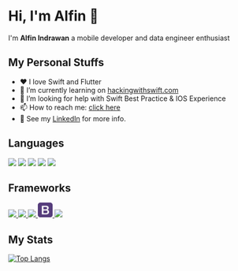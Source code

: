 # Hi, I'm Alfin  👋
 I'm **Alfin Indrawan** a mobile developer and data engineer enthusiast  
## My Personal Stuffs
* ❤️ I love Swift and Flutter
* 🔭 I’m currently learning on [hackingwithswift.com](https://www.hackingwithswift.com)
* 🤔 I’m looking for help with Swift Best Practice & IOS Experience
* 📫 How to reach me: [click here](mailto:alfinindrawan54@gmail.com)
* 📝 See my [LinkedIn](https://www.linkedin.com/in/alfinindrawan/) for more info.

## Languages
<code><img height="30" src="https://img.icons8.com/fluency/48/000000/swift.png"></code> 
<code><img height="30" src="https://img.icons8.com/color/452/dart.png" ></code> 
<code><img height="30" src="https://img.icons8.com/color/48/000000/php.png"></code> 
<code><img height="30" src="https://img.icons8.com/external-soft-fill-juicy-fish/60/000000/external-sql-servers-and-networks-soft-fill-soft-fill-juicy-fish.png"></code> 
<code><img height="30" src="https://cdn4.iconfinder.com/data/icons/logos-and-brands/512/267_Python_logo-512.png" ></code> 

## Frameworks
<a href="https://developer.apple.com/xcode/swiftui/" > <img height="30" src="https://img.icons8.com/color/48/000000/swiftui.png"> </a> 
<a href="https://laravel.com" > <img height="30" src="https://img.icons8.com/fluency/48/000000/laravel.png"> </a> 
<a href="https://flutter.com" > <img height="30" src="https://img.icons8.com/color/48/000000/flutter.png"> </a> 
<a href="https://getbootstrap.com" > <img height="30" src="https://raw.githubusercontent.com/github/explore/80688e429a7d4ef2fca1e82350fe8e3517d3494d/topics/bootstrap/bootstrap.png"> </a>
<a href="https://developer.apple.com/documentation/uikit" > <img src="https://drive.google.com/uc?export=view&id=1GDv4tod24sj0PfGFBtP2CHV-roC51XhU " style="height: 30px"> </a> 

## My Stats
<!-- ![Alfin's GitHub stats](https://github-readme-stats.vercel.app/api?username=alfinindrawan&show_icons=true&theme=radical&count_private=true) -->
[![Top Langs](https://github-readme-stats.vercel.app/api/top-langs/?username=alfinindrawan&hide=Makefile,C,C++,Cmake&&theme=dark)](https://github.com/alfinindrawan/github-readme-stats)
